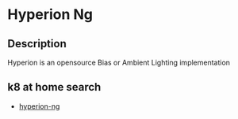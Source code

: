 # Hyperion Ng

## Description

Hyperion is an opensource Bias or Ambient Lighting implementation

## k8 at home search

- [hyperion-ng](https://nanne.dev/k8s-at-home-search/#/hyperion-ng)
